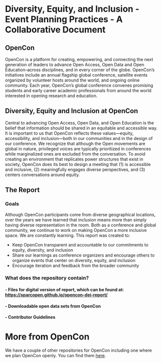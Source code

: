 # Diversity, Equity, and Inclusion - Event Planning Practices - A Collaborative Document

## OpenCon
OpenCon is a platform for creating, empowering, and connecting the next generation of leaders to advance Open Access, Open Data and Open Education–across disciplines, and in every corner of the globe. OpenCon’s initiatives include an annual flagship global conference, satellite events organized by volunteer hosts around the world, and ongoing online community.  Each year, OpenCon’s global conference  convenes promising students and early career academic professionals from around the world interested in opening research and education.

## Diversity, Equity and Inclusion at OpenCon

Central to advancing Open Access, Open Data, and Open Education is the belief that information should be shared in an equitable and accessible way.  It is important to us that OpenCon reflects these values—equity, accessibility, and inclusion—both in our communities and in the design of our conference.  We recognize that although the Open movements are global in nature, privileged voices are typically prioritized in conferences while marginalized ones are excluded from the conversation. To avoid creating an environment that replicates power structures that exist in society, OpenCon does its best to design a meeting that (1) is accessible and inclusive, (2) meaningfully engages diverse perspectives, and (3) centers conversations around equity.

## The Report

### Goals
Although OpenCon participants come from diverse geographical locations, over the years we have learned that inclusion means more than simply having diverse representation in the room. Both as a conference and global community, we continue to work on making OpenCon a more inclusive space. We are constantly learning. This report was created to:
- Keep OpenCon transparent and accountable to our commitments to equity, diversity, and inclusion
- Share our learnings as conference organizers and encourage others to organize events that center on diversity, equity, and inclusion
- Encourage iteration and feedback from the broader community

### What does the repository contain?  

#### - Files for digital version of report, which can be found at: https://sparcopen.github.io/opencon-dei-report/

#### - Downloadable open data sets from OpenCon

#### - Contributor Guidelines

# More from OpenCon

We have a couple of other repositories for OpenCon including one where we plan OpenCon openly. You can find them [here](https://github.com/sparcopen/).
